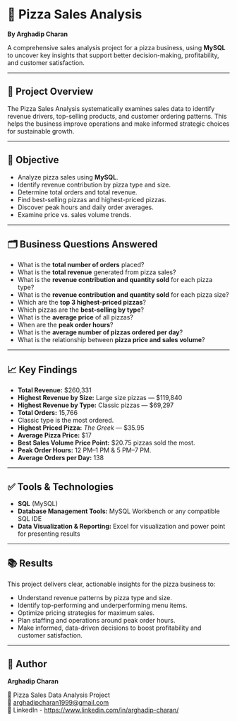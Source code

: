 # 🍕 Pizza Sales Analysis

**By Arghadip Charan**

A comprehensive sales analysis project for a pizza business, using **MySQL** to uncover key insights that support better decision-making, profitability, and customer satisfaction.

---

## 📌 Project Overview

The Pizza Sales Analysis systematically examines sales data to identify revenue drivers, top-selling products, and customer ordering patterns. This helps the business improve operations and make informed strategic choices for sustainable growth.

---

## 🎯 Objective

- Analyze pizza sales using **MySQL**.
- Identify revenue contribution by pizza type and size.
- Determine total orders and total revenue.
- Find best-selling pizzas and highest-priced pizzas.
- Discover peak hours and daily order averages.
- Examine price vs. sales volume trends.

---

## 🗂️ Business Questions Answered

- What is the **total number of orders** placed?
- What is the **total revenue** generated from pizza sales?
- What is the **revenue contribution and quantity sold** for each pizza type?
- What is the **revenue contribution and quantity sold** for each pizza size?
- Which are the **top 3 highest-priced pizzas**?
- Which pizzas are the **best-selling by type**?
- What is the **average price** of all pizzas?
- When are the **peak order hours**?
- What is the **average number of pizzas ordered per day**?
- What is the relationship between **pizza price and sales volume**?

---

## 📈 Key Findings

- **Total Revenue:** \$260,331
- **Highest Revenue by Size:** Large size pizzas — \$119,840
- **Highest Revenue by Type:** Classic pizzas — \$69,297
- **Total Orders:** 15,766  
- Classic type is the most ordered.
- **Highest Priced Pizza:** *The Greek* — \$35.95
- **Average Pizza Price:** \$17
- **Best Sales Volume Price Point:** \$20.75 pizzas sold the most.
- **Peak Order Hours:** 12 PM–1 PM & 5 PM–7 PM.
- **Average Orders per Day:** 138

---

## ✅ Tools & Technologies

- **SQL** (MySQL)
- **Database Management Tools:** MySQL Workbench or any compatible SQL IDE
- **Data Visualization & Reporting:** Excel for visualization and power point for presenting results

---

## 📚 Results

This project delivers clear, actionable insights for the pizza business to:

- Understand revenue patterns by pizza type and size.
- Identify top-performing and underperforming menu items.
- Optimize pricing strategies for maximum sales.
- Plan staffing and operations around peak order hours.
- Make informed, data-driven decisions to boost profitability and customer satisfaction.

---

## 👤 Author

**Arghadip Charan**

📌 Pizza Sales Data Analysis Project  
📧 arghadipcharan1999@gmail.com  
💼 LinkedIn - https://www.linkedin.com/in/arghadip-charan/


